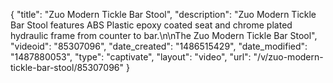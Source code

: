 {
    "title": "Zuo Modern Tickle Bar Stool",
    "description": "Zuo Modern Tickle Bar Stool features ABS Plastic epoxy coated seat and chrome plated hydraulic frame from counter to bar.\n\nThe Zuo Modern Tickle Bar Stool",
    "videoid": "85307096",
    "date_created": "1486515429",
    "date_modified": "1487880053",
    "type": "captivate",
    "layout": "video",
    "url": "\/v\/zuo-modern-tickle-bar-stool\/85307096"
}